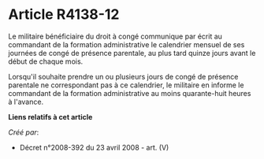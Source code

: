 # Article R4138-12

Le militaire bénéficiaire du droit à congé communique par écrit au commandant de la formation administrative le calendrier
mensuel de ses journées de congé de présence parentale, au plus tard quinze jours avant le début de chaque mois.

Lorsqu'il souhaite prendre un ou plusieurs jours de congé de présence parentale ne correspondant pas à ce calendrier, le
militaire en informe le commandant de la formation administrative au moins quarante-huit heures à l'avance.

**Liens relatifs à cet article**

_Créé par_:

  - Décret n°2008-392 du 23 avril 2008 - art. (V)
